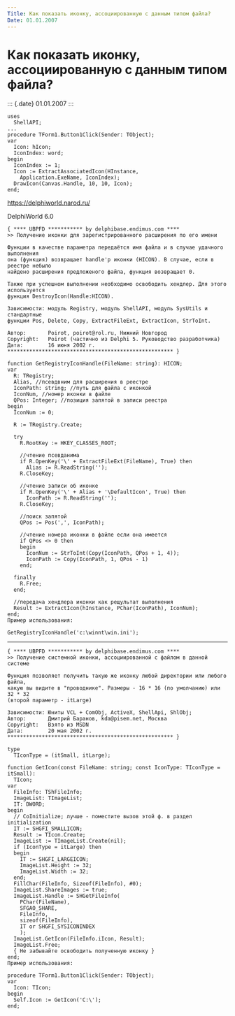 ```yaml
---
Title: Как показать иконку, ассоциированную с данным типом файла?
Date: 01.01.2007
---
```


Как показать иконку, ассоциированную с данным типом файла?
==========================================================

::: {.date}
01.01.2007
:::

    uses
      ShellAPI;
    ...
    procedure TForm1.Button1Click(Sender: TObject);
    var
      Icon: hIcon;
      IconIndex: word;
    begin
      IconIndex := 1;
      Icon := ExtractAssociatedIcon(HInstance,
        Application.ExeName, IconIndex);
      DrawIcon(Canvas.Handle, 10, 10, Icon);
    end;

<https://delphiworld.narod.ru/>

DelphiWorld 6.0

    { **** UBPFD *********** by delphibase.endimus.com ****
    >> Получение иконки для зарегистрированного расширения по его имени
     
    Функции в качестве параметра передаётся имя файла и в случае удачного выполнения
    она (функция) возвращает handle'р иконки (HICON). В случае, если в реестре небыло
    найдено расширения предложеного файла, функция возвращает 0.
     
    Также при успешном выполнении необходимо освободить хендлер. Для этого используется
    функция DestroyIcon(Handle:HICON).
     
    Зависимости: модуль Registry, модуль ShellAPI, модуль SysUtils и стандартные
    функции Pos, Delete, Copy, ExtractFileExt, ExtractIcon, StrToInt.
     
    Автор:       Poirot, poirot@rol.ru, Нижний Новгород
    Copyright:   Poirot (частично из Delphi 5. Руководство разработчика)
    Дата:        16 июня 2002 г.
    ***************************************************** }
     
    function GetRegistryIconHandle(FileName: string): HICON;
    var
      R: TRegistry;
      Alias, //псевдвним для расширения в реестре
      IconPath: string; //путь для файла с иконкой
      IconNum, //номер иконки в файле
      QPos: Integer; //позиция запятой в записи реестра
    begin
      IconNum := 0;
     
      R := TRegistry.Create;
     
      try
        R.RootKey := HKEY_CLASSES_ROOT;
     
        //чтение псевданима
        if R.OpenKey('\' + ExtractFileExt(FileName), True) then
          Alias := R.ReadString('');
        R.CloseKey;
     
        //чтение записи об иконке
        if R.OpenKey('\' + Alias + '\DefaultIcon', True) then
          IconPath := R.ReadString('');
        R.CloseKey;
     
        //поиск запятой
        QPos := Pos(',', IconPath);
     
        //чтение номера иконки в файле если она имеется
        if QPos <> 0 then
        begin
          IconNum := StrToInt(Copy(IconPath, QPos + 1, 4));
          IconPath := Copy(IconPath, 1, QPos - 1)
        end;
     
      finally
        R.Free;
      end;
     
      //передача хендлера иконки как рещультат выполнения
      Result := ExtractIcon(hInstance, PChar(IconPath), IconNum);
    end;
    Пример использования: 
     
    GetRegistryIconHandle('c:\winnt\win.ini');

 

------------------------------------------------------------------------

    { **** UBPFD *********** by delphibase.endimus.com ****
    >> Получение системной иконки, ассоциированной с файлом в данной системе
     
    Функция позволяет получить такую же иконку любой директории или любого файла,
    какую вы видите в "проводнике". Размеры - 16 * 16 (по умолчанию) или 32 * 32
    (второй параметр - itLarge)
     
    Зависимости: Юниты VCL + ComObj, ActiveX, ShellApi, ShlObj;
    Автор:       Дмитрий Баранов, kda@pisem.net, Москва
    Copyright:   Взято из MSDN
    Дата:        20 мая 2002 г.
    ***************************************************** }
     
    type
      TIconType = (itSmall, itLarge);
     
    function GetIcon(const FileName: string; const IconType: TIconType = itSmall):
      TIcon;
    var
      FileInfo: TShFileInfo;
      ImageList: TImageList;
      IT: DWORD;
    begin
      // CoInitialize; лучше - поместите вызов этой ф. в раздел initialization
      IT := SHGFI_SMALLICON;
      Result := TIcon.Create;
      ImageList := TImageList.Create(nil);
      if (IconType = itLarge) then
      begin
        IT := SHGFI_LARGEICON;
        ImageList.Height := 32;
        ImageList.Width := 32;
      end;
      FillChar(FileInfo, Sizeof(FileInfo), #0);
      ImageList.ShareImages := true;
      ImageList.Handle := SHGetFileInfo(
        PChar(FileName),
        SFGAO_SHARE,
        FileInfo,
        sizeof(FileInfo),
        IT or SHGFI_SYSICONINDEX
        );
      ImageList.GetIcon(FileInfo.iIcon, Result);
      ImageList.Free;
      { Не забывайте освободить полученную иконку }
    end;
    Пример использования: 
     
    procedure TForm1.Button1Click(Sender: TObject);
    var
      Icon: TIcon;
    begin
      Self.Icon := GetIcon('C:\');
    end;
     
